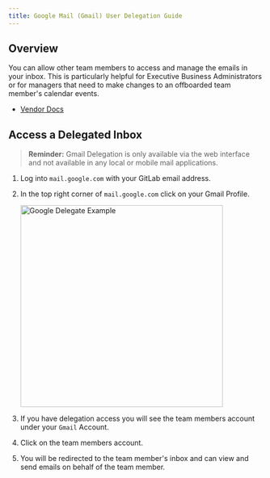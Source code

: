 ```yaml
---
title: Google Mail (Gmail) User Delegation Guide
---
```


## Overview

You can allow other team members to access and manage the emails in your inbox. This is particularly helpful for Executive Business Administrators or for managers that need to make changes to an offboarded team member's calendar events.

- [Vendor Docs](https://support.google.com/mail/answer/138350?hl=en)

## Access a Delegated Inbox

> **Reminder:** Gmail Delegation is only available via the web interface and not available in any local or mobile mail applications.

1. Log into `mail.google.com` with your GitLab email address.

1. In the top right corner of `mail.google.com` click on your Gmail Profile.

    <img src="/handbook/security/corporate/systems/google-mail/guides/delegation/images/google_delegation_example.png" alt="Google Delegate Example" width="400"/>

1. If you have delegation access you will see the team members account under your `Gmail` Account.

1. Click on the team members account.

1. You will be redirected to the team member's inbox and can view and send emails on behalf of the team member.
